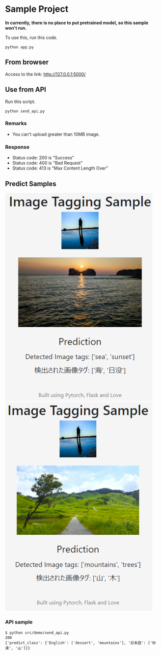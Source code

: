 # Sample Project
**In currently, there is no place to put pretrained model, so this sample won't run.**

To use this, run this code.
```shell
python app.py
```

## From browser
Access to the link: http://127.0.0.1:5000/

## Use from API
Run this script.
```shell
python send_api.py
```

### Remarks
- You can't upload greater than 10MB image.

### Response
- Status code: 200 is "Success"
- Status code: 400 is "Bad Request"
- Status code: 413 is "Max Content Length Over"

## Predict Samples
<img src="./res/sample1.png" width=480>
<img src="./res/sample2.png" width=480>

### API sample
```shell
$ python src/demo/send_api.py
200
{'predict_class': {'English': ['dessert', 'mountains'], '日本語': ['砂漠', '山']}}
```